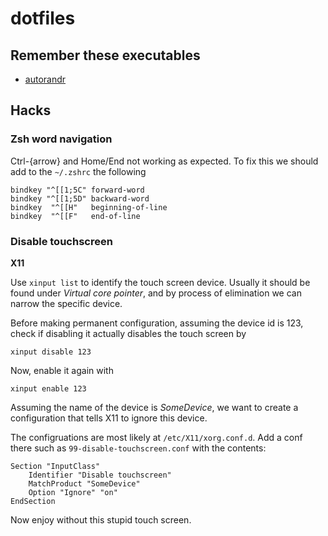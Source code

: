# dotfiles

## Remember these executables

- [autorandr](https://github.com/phillipberndt/autorandr)

## Hacks

### Zsh word navigation

Ctrl-{arrow} and Home/End not working as expected.
To fix this we should add to the `~/.zshrc` the following

    bindkey "^[[1;5C" forward-word
    bindkey "^[[1;5D" backward-word
    bindkey  "^[[H"   beginning-of-line
    bindkey  "^[[F"   end-of-line

### Disable touchscreen

**X11**

Use `xinput list` to identify the touch screen device. Usually it should be found under _Virtual core pointer_, and by process of elimination we can narrow the specific device.

Before making permanent configuration, assuming the device id is 123, check if disabling it actually disables the touch screen by

    xinput disable 123

Now, enable it again with

    xinput enable 123

Assuming the name of the device is _SomeDevice_, we want to create a configuration that tells X11 to ignore this device.

The configruations are most likely at `/etc/X11/xorg.conf.d`. Add a conf there such as `99-disable-touchscreen.conf` with the contents:

    Section "InputClass"
        Identifier "Disable touchscreen"
        MatchProduct "SomeDevice"
        Option "Ignore" "on"
    EndSection

Now enjoy without this stupid touch screen.
